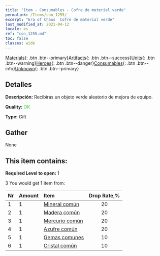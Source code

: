 ```yaml
---
title: "Item - Consumables - Cofre de material verde"
permalink: /Items/con_1255/
excerpt: "Era of Chaos  Cofre de material verde"
last_modified_at: 2021-04-12
locale: es
ref: "con_1255.md"
toc: false
classes: wide
---
```

 [Materials](/es/Items/){: .btn .btn--primary}[Artifacts](/es/Items/Artifacts/){: .btn .btn--success}[Units](/es/Items/Units/){: .btn .btn--warning}[Heroes](/es/Items/Heroes/){: .btn .btn--danger}[Consumables](/es/Items/Consumables/){: .btn .btn--info}[Unknown](/es/Items/Unknown/){: .btn .btn--primary}

## Detalles
 **Descripción:** Recibirás un objeto verde aleatorio de mejora de equipo.

 **Quality:** <span style="color: #32CD32">OK</span>

 **Type:** Gift

## Gather

  None

## This item contains:

 **Required Level to open:** 1

 3 You would get **1** item  from:

  | Nr | Amount |     Item    | Drop Rate,% |
  |:---|:-------|:------------|:---------:|
  | 1 | 1 | [Mineral común](/es/Items/mat_6/) | 20 | 
  | 2 | 1 | [Madera común](/es/Items/mat_7/) | 20 | 
  | 3 | 1 | [Mercurio común](/es/Items/mat_8/) | 20 | 
  | 4 | 1 | [Azufre común](/es/Items/mat_9/) | 20 | 
  | 5 | 1 | [Gemas comunes](/es/Items/mat_10/) | 10 | 
  | 6 | 1 | [Cristal común](/es/Items/mat_11/) | 10 | 
